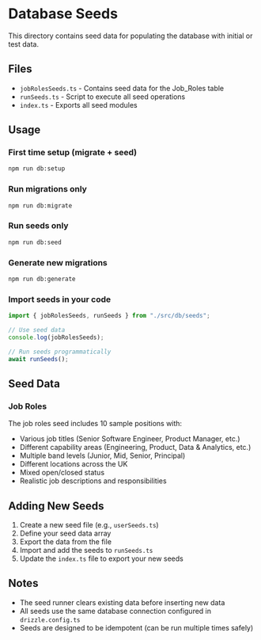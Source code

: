 # Database Seeds

This directory contains seed data for populating the database with initial or test data.

## Files

- `jobRolesSeeds.ts` - Contains seed data for the Job_Roles table
- `runSeeds.ts` - Script to execute all seed operations
- `index.ts` - Exports all seed modules

## Usage

### First time setup (migrate + seed)

```bash
npm run db:setup
```

### Run migrations only

```bash
npm run db:migrate
```

### Run seeds only

```bash
npm run db:seed
```

### Generate new migrations

```bash
npm run db:generate
```

### Import seeds in your code

```typescript
import { jobRolesSeeds, runSeeds } from "./src/db/seeds";

// Use seed data
console.log(jobRolesSeeds);

// Run seeds programmatically
await runSeeds();
```

## Seed Data

### Job Roles
The job roles seed includes 10 sample positions with:
- Various job titles (Senior Software Engineer, Product Manager, etc.)
- Different capability areas (Engineering, Product, Data & Analytics, etc.)
- Multiple band levels (Junior, Mid, Senior, Principal)
- Different locations across the UK
- Mixed open/closed status
- Realistic job descriptions and responsibilities

## Adding New Seeds

1. Create a new seed file (e.g., `userSeeds.ts`)
2. Define your seed data array
3. Export the data from the file
4. Import and add the seeds to `runSeeds.ts`
5. Update the `index.ts` file to export your new seeds

## Notes

- The seed runner clears existing data before inserting new data
- All seeds use the same database connection configured in `drizzle.config.ts`
- Seeds are designed to be idempotent (can be run multiple times safely)